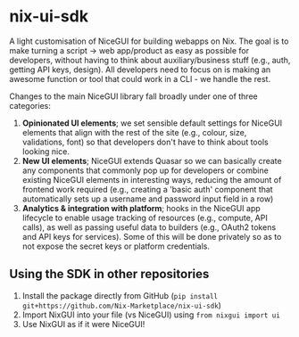 # nix-ui-sdk

A light customisation of NiceGUI for building webapps on Nix. The goal is to make turning a script -> web app/product as easy as possible for developers, without having to think about auxiliary/business stuff (e.g., auth, getting API keys, design). All developers need to focus on is making an awesome function or tool that could work in a CLI - we handle the rest.

Changes to the main NiceGUI library fall broadly under one of three categories:

1. **Opinionated UI elements**; we set sensible default settings for NiceGUI elements that align with the rest of the site (e.g., colour, size, validations, font) so that developers don't have to think about tools looking nice.
2. **New UI elements**; NiceGUI extends Quasar so we can basically create any components that commonly pop up for developers or combine existing NiceGUI elements in interesting ways, reducing the amount of frontend work required (e.g., creating a 'basic auth' component that automatically sets up a username and password input field in a row)
3. **Analytics & integration with platform**; hooks in the NiceGUI app lifecycle to enable usage tracking of resources (e.g., compute, API calls), as well as passing useful data to builders (e.g., OAuth2 tokens and API keys for services). Some of this will be done privately so as to not expose the secret keys or platform credentials.

## Using the SDK in other repositories

1. Install the package directly from GitHub (`pip install git+https://github.com/Nix-Marketplace/nix-ui-sdk`)
2. Import NixGUI into your file (vs NiceGUI) using `from nixgui import ui`
3. Use NixGUI as if it were NiceGUI!
